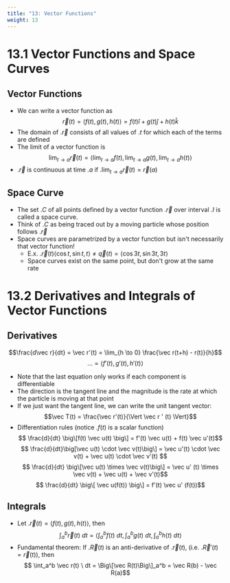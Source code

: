 ```yaml
---
title: "13: Vector Functions"
weight: 13
---
```


# 13.1 Vector Functions and Space Curves

## Vector Functions

- We can write a vector function as
$$\vec r(t) = \langle f(t), g(t), h(t) \rangle = f(t) \hat i + g(t) \hat j + h(t) \hat k$$
- The domain of .$\vec r$ consists of all values of .$t$ for which each of the terms are defined
- The limit of a vector function is
$$\lim_{t\to a} \vec r(t) = \big\langle \lim_{t\to a} f(t), \lim_{t\to a} g(t), \lim_{t\to a} h(t) \big\rangle$$
- .$\vec r$ is continuous at time .$a$ if .$\lim_{t\to a} \vec r(t) = \vec r(a)$

## Space Curve

- The set .$C$ of all points defined by a vector function .$\vec r$ over interval .$I$ is called a space curve.
- Think of .$C$ as being traced out by a moving particle whose position follows .$\vec r$ 
- Space curves are parametrized by a vector function but isn't necessarily that vector function!
    - E.x. .$\vec r(t) \langle \cos t, \sin t, t \rangle \neq \vec q(t) = \langle \cos 3t, \sin 3t, 3t \rangle$ 
    - Space curves exist on the same point, but don't grow at the same rate 

# 13.2 Derivatives and Integrals of Vector Functions

## Derivatives 

$$\frac{d\vec r}{dt} = \vec r'(t) = \lim_{h \to 0} \frac{\vec r(t+h) - r(t)}{h}$$
$$... = \big\langle f'(t), g'(t), h'(t) \big\rangle$$
- Note that the last equation only works if each component is differentiable
- The direction is the tangent line and the magnitude is the rate at which the particle is moving at that point
- If we just want the tangent line, we can write the unit tangent vector:
$$\vec T(t) = \frac{\vec r'(t)}{\Vert \vec r ' (t) \Vert}$$
- Differentiation rules (notice .$f(t)$ is a scalar function)
$$ \frac{d}{dt} \big\[f(t) \vec u(t) \big\] = f'(t) \vec u(t) + f(t) \vec u'(t)$$
$$ \frac{d}{dt}\big[\vec u(t) \cdot \vec v(t)\big\] = \vec u'(t) \cdot \vec v(t) + \vec u(t) \cdot \vec v'(t) $$
$$ \frac{d}{dt} \big\[\vec u(t) \times \vec v(t)\big\] = \vec u' (t) \times \vec v(t) + \vec u(t) + \vec v'(t)$$
$$ \frac{d}{dt} \big\[ \vec u(f(t)) \big\] = f'(t) \vec u' (f(t))$$

## Integrals

- Let .$\vec r (t) = \langle f(t), g(t), h(t) \rangle$, then
$$\int_a^b \vec r(t)\ dt = \bigg\langle \int_a^b f(t)\ dt, \int_a^b g(t) \ dt, \int_a^b h(t)\ dt \bigg\rangle$$
- Fundamental theorem: If .$\vec R(t)$ is an anti-derivative of .$\vec r(t)$, (i.e. .$\vec R'(t) = \vec r(t)$), then 
$$ \int_a^b \vec r(t) \ dt = \Big\[\vec R(t)\Big\]_a^b = \vec R(b) - \vec R(a)$$

<!-- # 13.3 Arc Length and Curvature -->


